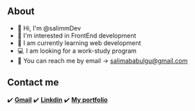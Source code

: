 ## About
- 👋 Hi, I'm @salimmDev
- 👀 I'm interested in FrontEnd development
- 🌱 I am currently learning web development
- 💻  I am looking for a work-study program
- 💬 You can reach me by email -> salimababulgu@gmail.com


## Contact me
 ✔️  **[Gmail](https://mail.google.com/mail/u/0/?tab=rm&ogbl#inbox)**
 ✔️  **[Linkdin](https://www.linkedin.com/in/salim-ababulgu-bb25a9190/)**
 ✔️  **[My portfolio](https://salim-aba.netlify.app//)**
